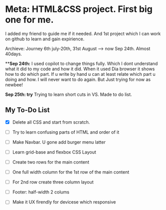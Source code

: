 # Meta: HTML&CSS project. First big one for me.

I added my friend to guide me if it needed.
And 1st project which I can work on github to learn and gain expirience.


Archieve: Journey 6th july-20th, 31st August --> now Sep 24th. Almost 40days.


****Sep 24th:**  I used copilot to change things fully. Which I dont understand what it did to my code and how it did. When it used Dia browser it shows how to do which part. If u write by hand u can at least relate which part u doing and how. I will never want to do again. But Just trying for now as newbee!


**Sep 25th: try** Trying to learn short cuts in VS. Made to do list. 


## My To-Do List

- [x] Delete all CSS and start from scratch.
- [ ] Try to learn confusing parts of HTML and order of it
- [ ] Make Navbar. U gone add burger menu latter
- [ ] Learn grid-base and flexbox CSS Layout
- [ ] Create two rows for the main content
- [ ] One full width column for the 1st row of the main content
- [ ] For 2nd row create three column layout
- [ ] Footer: half-width 2 colums

- [ ] Make it UX firendly for devicese which responsive


